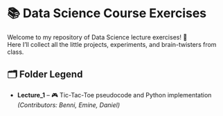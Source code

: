 # 📚 Data Science Course Exercises  

Welcome to my repository of Data Science lecture exercises! 🚀  
Here I’ll collect all the little projects, experiments, and brain-twisters from class.  

## 🗂️ Folder Legend  

- **Lecture_1** – 🎮 Tic-Tac-Toe pseudocode and Python implementation  
  *(Contributors: Benni, Emine, Daniel)*  
